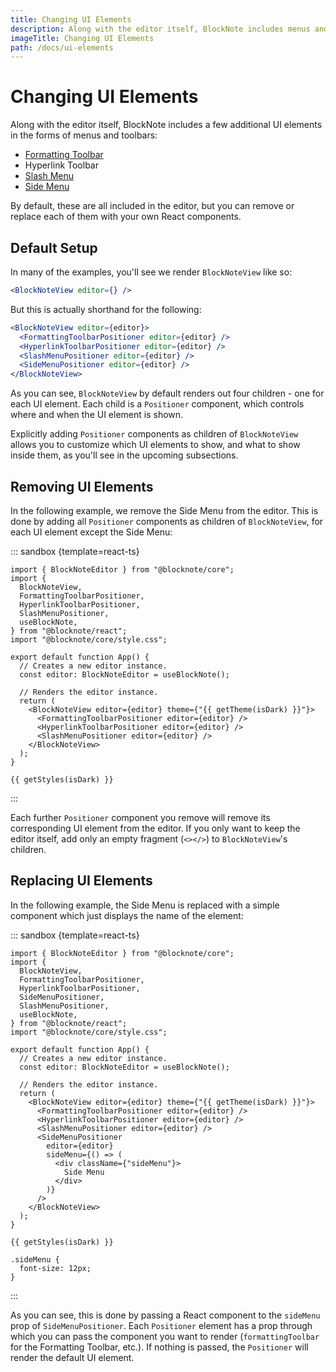 ```yaml
---
title: Changing UI Elements
description: Along with the editor itself, BlockNote includes menus and toolbars which you can replace or remove.
imageTitle: Changing UI Elements
path: /docs/ui-elements
---
```



<script setup>
import { useData } from 'vitepress';
import { getTheme, getStyles } from "./demoUtils";

const { isDark } = useData();
</script>

# Changing UI Elements

Along with the editor itself, BlockNote includes a few additional UI elements in the forms of menus and toolbars:

- [Formatting Toolbar](/docs/formatting-toolbar)
- Hyperlink Toolbar
- [Slash Menu](/docs/slash-menu)
- [Side Menu](/docs/side-menu)

By default, these are all included in the editor, but you can remove or replace each of them with your own React components.

## Default Setup

In many of the examples, you'll see we render `BlockNoteView` like so:

```jsx
<BlockNoteView editor={} />
```

But this is actually shorthand for the following:

```jsx
<BlockNoteView editor={editor}>
  <FormattingToolbarPositioner editor={editor} />
  <HyperlinkToolbarPositioner editor={editor} />
  <SlashMenuPositioner editor={editor} />
  <SideMenuPositioner editor={editor} />
</BlockNoteView>
```

As you can see, `BlockNoteView` by default renders out four children - one for each UI element. Each child is a `Positioner` component, which controls where and when the UI element is shown.

Explicitly adding `Positioner` components as children of `BlockNoteView` allows you to customize which UI elements to show, and what to show inside them, as you'll see in the upcoming subsections.

## Removing UI Elements

In the following example, we remove the Side Menu from the editor. This is done by adding all `Positioner` components as children of `BlockNoteView`, for each UI element except the Side Menu:

::: sandbox {template=react-ts}

```typescript-vue /App.tsx
import { BlockNoteEditor } from "@blocknote/core";
import {
  BlockNoteView,
  FormattingToolbarPositioner,
  HyperlinkToolbarPositioner,
  SlashMenuPositioner,
  useBlockNote,
} from "@blocknote/react";
import "@blocknote/core/style.css";

export default function App() {
  // Creates a new editor instance.
  const editor: BlockNoteEditor = useBlockNote();

  // Renders the editor instance.
  return (
    <BlockNoteView editor={editor} theme={"{{ getTheme(isDark) }}"}>
      <FormattingToolbarPositioner editor={editor} />
      <HyperlinkToolbarPositioner editor={editor} />
      <SlashMenuPositioner editor={editor} />
    </BlockNoteView>
  );
}

```

```css-vue /styles.css [hidden]
{{ getStyles(isDark) }}
```

:::

Each further `Positioner` component you remove will remove its corresponding UI element from the editor. If you only want to keep the editor itself, add only an empty fragment (`<></>`) to `BlockNoteView`'s children.

## Replacing UI Elements

In the following example, the Side Menu is replaced with a simple component which just displays the name of the element:

::: sandbox {template=react-ts}

```typescript-vue /App.tsx
import { BlockNoteEditor } from "@blocknote/core";
import {
  BlockNoteView,
  FormattingToolbarPositioner,
  HyperlinkToolbarPositioner,
  SideMenuPositioner,
  SlashMenuPositioner,
  useBlockNote,
} from "@blocknote/react";
import "@blocknote/core/style.css";

export default function App() {
  // Creates a new editor instance.
  const editor: BlockNoteEditor = useBlockNote();

  // Renders the editor instance.
  return (
    <BlockNoteView editor={editor} theme={"{{ getTheme(isDark) }}"}>
      <FormattingToolbarPositioner editor={editor} />
      <HyperlinkToolbarPositioner editor={editor} />
      <SlashMenuPositioner editor={editor} />
      <SideMenuPositioner
        editor={editor}
        sideMenu={() => (
          <div className={"sideMenu"}>
            Side Menu
          </div>
        )}
      />
    </BlockNoteView>
  );
}
```

```css-vue /styles.css [hidden]
{{ getStyles(isDark) }}

.sideMenu {
  font-size: 12px;
}
```

:::

As you can see, this is done by passing a React component to the `sideMenu` prop of `SideMenuPositioner`. Each `Positioner` element has a prop through which you can pass the component you want to render (`formattingToolbar` for the Formatting Toolbar, etc.). If nothing is passed, the `Positioner` will render the default UI element.

